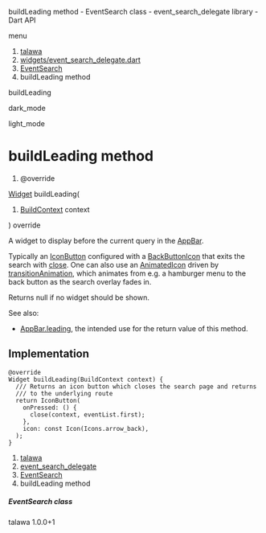 




buildLeading method - EventSearch class - event\_search\_delegate library - Dart API







menu

1. [talawa](../../index.html)
2. [widgets/event\_search\_delegate.dart](../../widgets_event_search_delegate/widgets_event_search_delegate-library.html)
3. [EventSearch](../../widgets_event_search_delegate/EventSearch-class.html)
4. buildLeading method

buildLeading


dark\_mode

light\_mode




# buildLeading method


1. @override

[Widget](https://api.flutter.dev/flutter/widgets/Widget-class.html)
buildLeading(

1. [BuildContext](https://api.flutter.dev/flutter/widgets/BuildContext-class.html) context

)
override

A widget to display before the current query in the [AppBar](https://api.flutter.dev/flutter/material/AppBar-class.html).

Typically an [IconButton](https://api.flutter.dev/flutter/material/IconButton-class.html) configured with a [BackButtonIcon](https://api.flutter.dev/flutter/material/BackButtonIcon-class.html) that exits
the search with [close](https://api.flutter.dev/flutter/material/SearchDelegate/close.html). One can also use an [AnimatedIcon](https://api.flutter.dev/flutter/material/AnimatedIcon-class.html) driven by
[transitionAnimation](https://api.flutter.dev/flutter/material/SearchDelegate/transitionAnimation.html), which animates from e.g. a hamburger menu to the
back button as the search overlay fades in.

Returns null if no widget should be shown.

See also:

* [AppBar.leading](https://api.flutter.dev/flutter/material/AppBar/leading.html), the intended use for the return value of this method.

## Implementation

```
@override
Widget buildLeading(BuildContext context) {
  /// Returns an icon button which closes the search page and returns
  /// to the underlying route
  return IconButton(
    onPressed: () {
      close(context, eventList.first);
    },
    icon: const Icon(Icons.arrow_back),
  );
}
```

 


1. [talawa](../../index.html)
2. [event\_search\_delegate](../../widgets_event_search_delegate/widgets_event_search_delegate-library.html)
3. [EventSearch](../../widgets_event_search_delegate/EventSearch-class.html)
4. buildLeading method

##### EventSearch class





talawa
1.0.0+1






